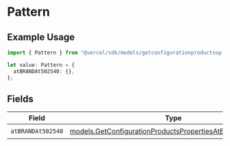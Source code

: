 # Pattern

## Example Usage

```typescript
import { Pattern } from "@vercel/sdk/models/getconfigurationproductsop.js";

let value: Pattern = {
  atBRANDAt502540: {},
};
```

## Fields

| Field                                                                                                                      | Type                                                                                                                       | Required                                                                                                                   | Description                                                                                                                |
| -------------------------------------------------------------------------------------------------------------------------- | -------------------------------------------------------------------------------------------------------------------------- | -------------------------------------------------------------------------------------------------------------------------- | -------------------------------------------------------------------------------------------------------------------------- |
| `atBRANDAt502540`                                                                                                          | [models.GetConfigurationProductsPropertiesAtBRANDAt502540](../models/getconfigurationproductspropertiesatbrandat502540.md) | :heavy_check_mark:                                                                                                         | N/A                                                                                                                        |